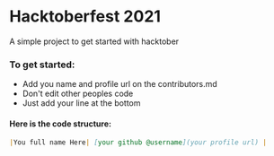 # Hacktoberfest 2021
A simple project to get started with hacktober

### To get started:
* Add you name and profile url on the contributors.md
* Don't edit other peoples code
* Just add your line at the bottom

#### Here is the code structure:
```markdown
|You full name Here| [your github @username](your profile url) |
```
